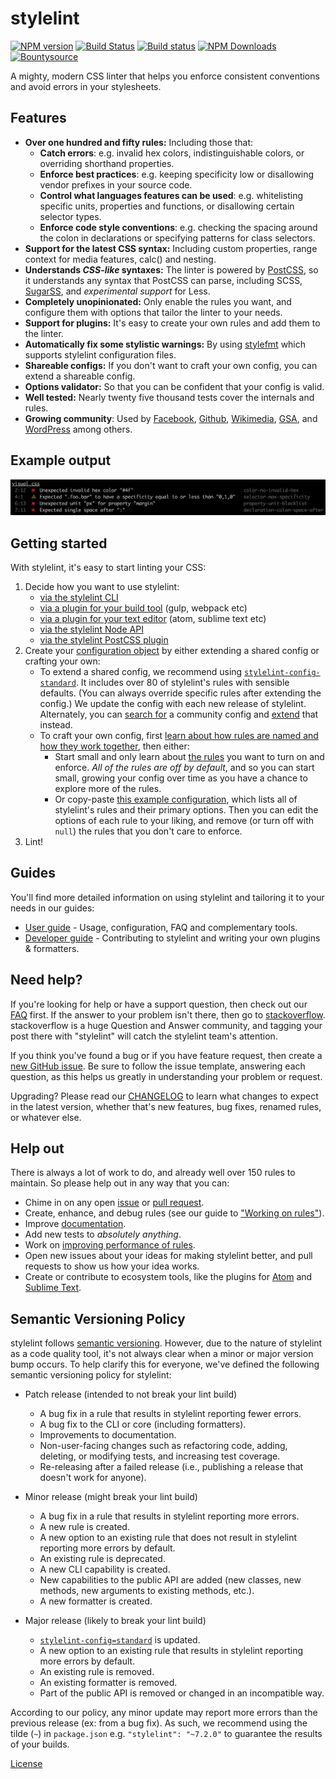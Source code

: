 # stylelint

[![NPM version](http://img.shields.io/npm/v/stylelint.svg)](https://www.npmjs.org/package/stylelint) [![Build Status](https://travis-ci.org/stylelint/stylelint.svg?branch=master)](https://travis-ci.org/stylelint/stylelint) [![Build status](https://ci.appveyor.com/api/projects/status/wwajr0886e00g8je/branch/master?svg=true)](https://ci.appveyor.com/project/stylelint/stylelint/branch/master) [![NPM Downloads](https://img.shields.io/npm/dm/stylelint.svg)](https://www.npmjs.org/package/stylelint) [![Bountysource](https://www.bountysource.com/badge/tracker?tracker_id=9282518)](https://www.bountysource.com/trackers/9282518-stylelint?utm_source=9282518&utm_medium=shield&utm_campaign=TRACKER_BADGE)

A mighty, modern CSS linter that helps you enforce consistent conventions and avoid errors in your stylesheets.

## Features

-   **Over one hundred and fifty rules:** Including those that:
    -   **Catch errors**: e.g. invalid hex colors, indistinguishable colors, or overriding shorthand properties.
    -   **Enforce best practices**: e.g. keeping specificity low or disallowing vendor prefixes in your source code.
    -   **Control what languages features can be used**: e.g. whitelisting specific units, properties and functions, or disallowing certain selector types.
    -   **Enforce code style conventions**: e.g. checking the spacing around the colon in declarations or specifying patterns for class selectors.
-   **Support for the latest CSS syntax:** Including custom properties, range context for media features, calc() and nesting.
-   **Understands *CSS-like* syntaxes:** The linter is powered by [PostCSS](https://github.com/postcss/postcss), so it understands any syntax that PostCSS can parse, including SCSS, [SugarSS](https://github.com/postcss/sugarss), and *experimental support* for Less.
-   **Completely unopinionated:** Only enable the rules you want, and configure them with options that tailor the linter to your needs.
-   **Support for plugins:** It's easy to create your own rules and add them to the linter.
-   **Automatically fix some stylistic warnings:** By using [stylefmt](https://github.com/morishitter/stylefmt) which supports stylelint configuration files.
-   **Shareable configs:** If you don't want to craft your own config, you can extend a shareable config.
-   **Options validator:** So that you can be confident that your config is valid.
-   **Well tested:** Nearly twenty five thousand tests cover the internals and rules.
-   **Growing community**: Used by [Facebook](https://code.facebook.com/posts/879890885467584/improving-css-quality-at-facebook-and-beyond/), [Github](https://github.com/primer/stylelint-config-primer), [Wikimedia](https://github.com/wikimedia/stylelint-config-wikimedia), [GSA](https://github.com/18F/stylelint-rules/), and [WordPress](https://github.com/ntwb/stylelint-config-wordpress/) among others.

## Example output

![Example](https://github.com/stylelint/stylelint/raw/master/example.png?raw=true)

## Getting started

With stylelint, it's easy to start linting your CSS:

1.  Decide how you want to use stylelint:
    -   [via the stylelint CLI](/docs/user-guide/cli.md)
    -   [via a plugin for your build tool](/docs/user-guide/complementary-tools.md#build-tool-plugins) (gulp, webpack etc)
    -   [via a plugin for your text editor](/docs/user-guide/complementary-tools.md#editor-plugins) (atom, sublime text etc)
    -   [via the stylelint Node API](/docs/user-guide/node-api.md)
    -   [via the stylelint PostCSS plugin](/docs/user-guide/postcss-plugin.md)
2.  Create your [configuration object](/docs/user-guide/configuration.md) by either extending a shared config or crafting your own:
    -   To extend a shared config, we recommend using [`stylelint-config-standard`](https://github.com/stylelint/stylelint-config-standard). It includes over 80 of stylelint's rules with sensible defaults. (You can always override specific rules after extending the config.) We update the config with each new release of stylelint. Alternately, you can [search for](https://www.npmjs.com/browse/keyword/stylelint-config) a community config and [extend](/docs/user-guide/configuration.md#extends) that instead.
    -   To craft your own config, first [learn about how rules are named and how they work together](/docs/user-guide/about-rules.md), then either:
        -   Start small and only learn about [the rules](/docs/user-guide/rules.md) you want to turn on and enforce. *All of the rules are off by default*, and so you can start small, growing your config over time as you have a chance to explore more of the rules.
        -   Or copy-paste [this example configuration](docs/user-guide/example-config.md), which lists all of stylelint's rules and their primary options. Then you can edit the options of each rule to your liking, and remove (or turn off with `null`) the rules that you don't care to enforce.
3.  Lint!

## Guides

You'll find more detailed information on using stylelint and tailoring it to your needs in our guides:

-   [User guide](docs/user-guide.md) - Usage, configuration, FAQ and complementary tools.
-   [Developer guide](docs/developer-guide.md) - Contributing to stylelint and writing your own plugins & formatters.

## Need help?

If you're looking for help or have a support question, then check out our [FAQ](docs/user-guide/faq.md) first. If the answer to your problem isn't there, then go to [stackoverflow](http://stackoverflow.com/questions/tagged/stylelint). stackoverflow is a huge Question and Answer community, and tagging your post there with "stylelint" will catch the stylelint team's attention.

If you think you've found a bug or if you have feature request, then create a [new GitHub issue](https://github.com/stylelint/stylelint/issues/new). Be sure to follow the issue template, answering each question, as this helps us greatly in understanding your problem or request.

Upgrading? Please read our [CHANGELOG](CHANGELOG.md) to learn what changes to expect in the latest version, whether that's new features, bug fixes, renamed rules, or whatever else.

## Help out

There is always a lot of work to do, and already well over 150 rules to maintain. So please help out in any way that you can:

-   Chime in on any open [issue](https://github.com/stylelint/stylelint/issues) or [pull request](https://github.com/stylelint/stylelint/pulls).
-   Create, enhance, and debug rules (see our guide to ["Working on rules"](docs/developer-guide/rules.md)).
-   Improve [documentation](docs/).
-   Add new tests to *absolutely anything*.
-   Work on [improving performance of rules](docs/developer-guide/rules.md#improving-the-performance-of-a-new-or-an-existing-rule).
-   Open new issues about your ideas for making stylelint better, and pull requests to show us how your idea works.
-   Create or contribute to ecosystem tools, like the plugins for [Atom](https://github.com/AtomLinter/linter-stylelint) and [Sublime Text](https://github.com/kungfusheep/SublimeLinter-contrib-stylelint).

## Semantic Versioning Policy

stylelint follows [semantic versioning](http://semver.org). However, due to the nature of stylelint as a code quality tool, it's not always clear when a minor or major version bump occurs. To help clarify this for everyone, we've defined the following semantic versioning policy for stylelint:

-   Patch release (intended to not break your lint build)
    -   A bug fix in a rule that results in stylelint reporting fewer errors.
    -   A bug fix to the CLI or core (including formatters).
    -   Improvements to documentation.
    -   Non-user-facing changes such as refactoring code, adding, deleting, or modifying tests, and increasing test coverage.
    -   Re-releasing after a failed release (i.e., publishing a release that doesn't work for anyone).

-   Minor release (might break your lint build)
    -   A bug fix in a rule that results in stylelint reporting more errors.
    -   A new rule is created.
    -   A new option to an existing rule that does not result in stylelint reporting more errors by default.
    -   An existing rule is deprecated.
    -   A new CLI capability is created.
    -   New capabilities to the public API are added (new classes, new methods, new arguments to existing methods, etc.).
    -   A new formatter is created.

-   Major release (likely to break your lint build)
    -   [`stylelint-config=standard`](https://github.com/stylelint/stylelint-config-standard) is updated.
    -   A new option to an existing rule that results in stylelint reporting more errors by default.
    -   An existing rule is removed.
    -   An existing formatter is removed.
    -   Part of the public API is removed or changed in an incompatible way.

According to our policy, any minor update may report more errors than the previous release (ex: from a bug fix). As such, we recommend using the tilde (`~`) in `package.json` e.g. `"stylelint": "~7.2.0"` to guarantee the results of your builds.

[License](https://raw.githubusercontent.com/stylelint/stylelint/master/LICENSE)
